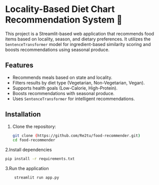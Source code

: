 # Locality-Based Diet Chart Recommendation System 🍴

This project is a Streamlit-based web application that recommends food items based on locality, season, and dietary preferences. It utilizes the `SentenceTransformer` model for ingredient-based similarity scoring and boosts recommendations using seasonal produce.

## Features
- Recommends meals based on state and locality.
- Filters results by diet type (Vegetarian, Non-Vegetarian, Vegan).
- Supports health goals (Low-Calorie, High-Protein).
- Boosts recommendations with seasonal produce.
- Uses `SentenceTransformer` for intelligent recommendations.

## Installation

1. Clone the repository:

   ```sh
   git clone (https://github.com/Re2tu/food-recommender.git)
   cd food-recommender
   ```
2.Install dependencies
  ```sh  
  pip install -r requirements.txt
```
3.Run the application
```sh
    streamlit run app.py
```


